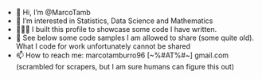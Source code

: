 - 👋 Hi, I’m @MarcoTamb
- 👀 I’m interested in Statistics, Data Science and Mathematics
- 👨🏻‍💻 I built this profile to showcase some code I have written.
- 🤫 See below some code samples I am allowed to share (some quite old). What I code for work unfortunately cannot be shared
- 📫 How to reach me: marcotamburro96 [~%#AT%#~] gmail.com (scrambled for scrapers, but I am sure humans can figure this out)
